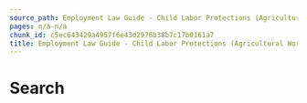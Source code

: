 ```yaml
---
source_path: Employment Law Guide - Child Labor Protections (Agricultural Work).md
pages: n/a-n/a
chunk_id: c5ec643429a4957f6e43d2976b38b7c17b0161a7
title: Employment Law Guide - Child Labor Protections (Agricultural Work)
---
```

# Search
